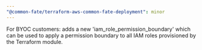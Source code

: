```yaml
---
"@common-fate/terraform-aws-common-fate-deployment": minor
---
```


For BYOC customers: adds a new 'iam_role_permission_boundary' which can be used to apply a permission boundary to all IAM roles provisioned by the Terraform module.
